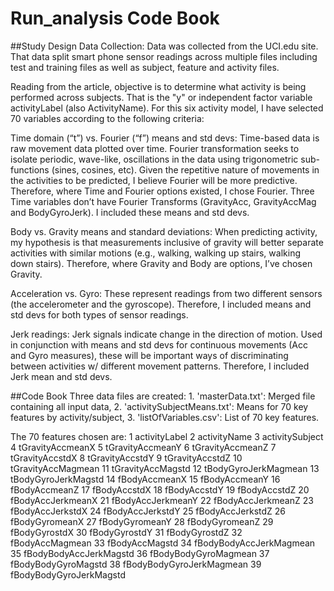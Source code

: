 Run_analysis Code Book
========================================================

##Study Design
Data Collection: Data was collected from the UCI.edu site. That data split smart phone sensor readings across multiple files including test and training files as well as subject, feature and activity files. 

Reading from the article, objective is to determine what activity is being performed across subjects. That is the "y" or independent factor variable activityLabel (also ActivityName). For this six activity model, I have selected 70 variables according to the following criteria: 

Time domain (“t”) vs. Fourier (“f”) means and std devs:
Time-based data is raw movement data plotted over time. Fourier transformation seeks to isolate periodic, wave-like, oscillations in the data using trigonometric sub-functions (sines, cosines, etc). Given the repetitive nature of movements in the activities to be predicted, I believe Fourier will be more predictive. Therefore, where Time and Fourier options existed, I chose Fourier. Three Time variables don’t have Fourier Transforms (GravityAcc, GravityAccMag and BodyGyroJerk). I included these means and std devs.

Body vs. Gravity means and standard deviations:
When predicting activity, my hypothesis is that measurements inclusive of gravity will better separate activities with similar motions (e.g., walking, walking up stairs, walking down stairs). Therefore, where Gravity and Body are options, I’ve chosen Gravity. 

Acceleration vs. Gyro:
These represent readings from two different sensors (the accelerometer and the gyroscope). Therefore, I included means and std devs for both types of sensor readings.

Jerk readings:
Jerk signals indicate change in the direction of motion. Used in conjunction with means and std devs for continuous movements (Acc and Gyro measures), these will be important ways of discriminating between activities w/ different movement patterns. Therefore, I included Jerk mean and std devs.

##Code Book
Three data files are created: 1. 'masterData.txt': Merged file containing all input data, 2. 'activitySubjectMeans.txt': Means for 70 key features by activity/subject, 3. 'listOfVariables.csv': List of 70 key features. 

The 70 features chosen are:
1    activityLabel
2	activityName
3	activitySubject
4	tGravityAccmeanX
5	tGravityAccmeanY
6	tGravityAccmeanZ
7	tGravityAccstdX
8	tGravityAccstdY
9	tGravityAccstdZ
10	tGravityAccMagmean
11	tGravityAccMagstd
12	tBodyGyroJerkMagmean
13	tBodyGyroJerkMagstd
14	fBodyAccmeanX
15	fBodyAccmeanY
16	fBodyAccmeanZ
17	fBodyAccstdX
18	fBodyAccstdY
19	fBodyAccstdZ
20	fBodyAccJerkmeanX
21	fBodyAccJerkmeanY
22	fBodyAccJerkmeanZ
23	fBodyAccJerkstdX
24	fBodyAccJerkstdY
25	fBodyAccJerkstdZ
26	fBodyGyromeanX
27	fBodyGyromeanY
28	fBodyGyromeanZ
29	fBodyGyrostdX
30	fBodyGyrostdY
31	fBodyGyrostdZ
32	fBodyAccMagmean
33	fBodyAccMagstd
34	fBodyBodyAccJerkMagmean
35	fBodyBodyAccJerkMagstd
36	fBodyBodyGyroMagmean
37	fBodyBodyGyroMagstd
38	fBodyBodyGyroJerkMagmean
39	fBodyBodyGyroJerkMagstd